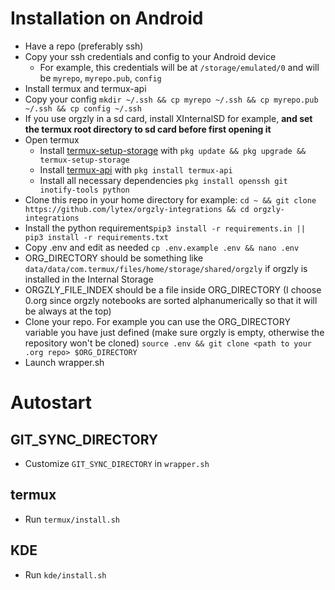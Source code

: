 # Installation on Android

* Have a repo (preferably ssh)
* Copy your ssh credentials and config to your Android device
  * For example, this credentials will be at `/storage/emulated/0` and will be `myrepo`, `myrepo.pub`, `config`
* Install termux and termux-api
* Copy your config `mkdir ~/.ssh && cp myrepo ~/.ssh && cp myrepo.pub ~/.ssh && cp config ~/.ssh`
* If you use orgzly in a sd card, install XInternalSD for example, **and set the termux root directory to sd card before first opening it**
* Open termux
  * Install [termux-setup-storage](https://wiki.termux.com/wiki/Termux-setup-storage) with `pkg update && pkg upgrade && termux-setup-storage`
  * Install [termux-api](https://wiki.termux.com/wiki/Termux:API) with `pkg install termux-api`
  * Install all necessary dependencies `pkg install openssh git inotify-tools python`
* Clone this repo in your home directory for example: `cd ~ && git clone https://github.com/lytex/orgzly-integrations && cd orgzly-integrations`
* Install the python requirements`pip3 install -r requirements.in || pip3 install -r requirements.txt`
* Copy .env and edit as needed `cp .env.example .env && nano .env`
* ORG_DIRECTORY should be something like `data/data/com.termux/files/home/storage/shared/orgzly` if orgzly is installed in the Internal Storage
* ORGZLY_FILE_INDEX should be a file inside ORG_DIRECTORY (I choose 0.org since orgzly notebooks are sorted alphanumerically so that it will be always at the top)
* Clone your repo. For example you can use the ORG_DIRECTORY variable you have just defined (make sure orgzly is empty, otherwise the repository won't be cloned) `source .env && git clone <path to your .org repo> $ORG_DIRECTORY`
* Launch wrapper.sh

# Autostart
## GIT_SYNC_DIRECTORY 
* Customize `GIT_SYNC_DIRECTORY` in `wrapper.sh`
## termux
* Run `termux/install.sh`
## KDE
* Run `kde/install.sh`

